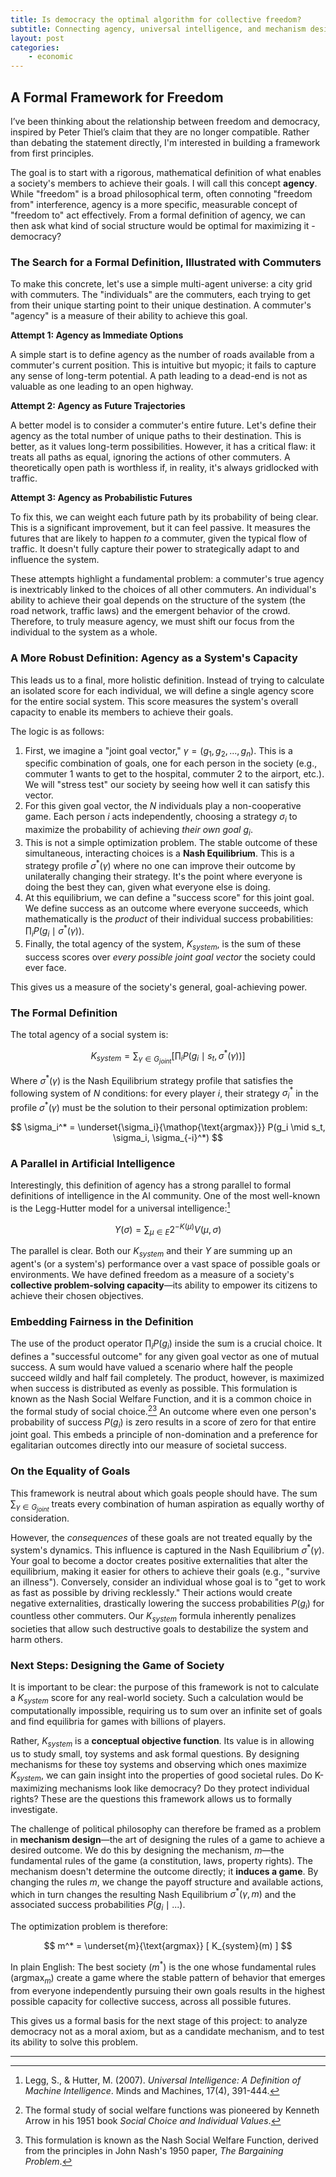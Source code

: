```yaml
---
title: Is democracy the optimal algorithm for collective freedom?
subtitle: Connecting agency, universal intelligence, and mechanism design for a 'free' society.
layout: post
categories:
    - economic
---
```


## A Formal Framework for Freedom

I’ve been thinking about the relationship between freedom and democracy, inspired by Peter Thiel’s claim that they are no longer compatible. Rather than debating the statement directly, I'm interested in building a framework from first principles.

The goal is to start with a rigorous, mathematical definition of what enables a society's members to achieve their goals. I will call this concept **agency**. While "freedom" is a broad philosophical term, often connoting "freedom from" interference, agency is a more specific, measurable concept of "freedom to" act effectively. From a formal definition of agency, we can then ask what kind of social structure would be optimal for maximizing it - democracy?

### The Search for a Formal Definition, Illustrated with Commuters

To make this concrete, let's use a simple multi-agent universe: a city grid with commuters. The "individuals" are the commuters, each trying to get from their unique starting point to their unique destination. A commuter's "agency" is a measure of their ability to achieve this goal.

**Attempt 1: Agency as Immediate Options**

A simple start is to define agency as the number of roads available from a commuter's current position. This is intuitive but myopic; it fails to capture any sense of long-term potential. A path leading to a dead-end is not as valuable as one leading to an open highway.

**Attempt 2: Agency as Future Trajectories**

A better model is to consider a commuter's entire future. Let's define their agency as the total number of unique paths to their destination. This is better, as it values long-term possibilities. However, it has a critical flaw: it treats all paths as equal, ignoring the actions of other commuters. A theoretically open path is worthless if, in reality, it's always gridlocked with traffic.

**Attempt 3: Agency as Probabilistic Futures**

To fix this, we can weight each future path by its probability of being clear. This is a significant improvement, but it can feel passive. It measures the futures that are likely to happen *to* a commuter, given the typical flow of traffic. It doesn't fully capture their power to strategically adapt to and influence the system.

These attempts highlight a fundamental problem: a commuter's true agency is inextricably linked to the choices of all other commuters. An individual's ability to achieve their goal depends on the structure of the system (the road network, traffic laws) and the emergent behavior of the crowd. Therefore, to truly measure agency, we must shift our focus from the individual to the system as a whole.

### A More Robust Definition: Agency as a System's Capacity

This leads us to a final, more holistic definition. Instead of trying to calculate an isolated score for each individual, we will define a single agency score for the entire social system. This score measures the system's overall capacity to enable its members to achieve their goals.

The logic is as follows:
1.  First, we imagine a "joint goal vector," $\gamma = (g_1, g_2, ..., g_n)$. This is a specific combination of goals, one for each person in the society (e.g., commuter 1 wants to get to the hospital, commuter 2 to the airport, etc.). We will "stress test" our society by seeing how well it can satisfy this vector.
2.  For this given goal vector, the $N$ individuals play a non-cooperative game. Each person $i$ acts independently, choosing a strategy $\sigma_i$ to maximize the probability of achieving *their own goal* $g_i$.
3.  This is not a simple optimization problem. The stable outcome of these simultaneous, interacting choices is a **Nash Equilibrium**. This is a strategy profile $\sigma^*(\gamma)$ where no one can improve their outcome by unilaterally changing their strategy. It's the point where everyone is doing the best they can, given what everyone else is doing.
4.  At this equilibrium, we can define a "success score" for this joint goal. We define success as an outcome where everyone succeeds, which mathematically is the *product* of their individual success probabilities: $\prod_i P(g_i \mid \sigma^*(\gamma))$.
5.  Finally, the total agency of the system, $K_{system}$, is the sum of these success scores over *every possible joint goal vector* the society could ever face.

This gives us a measure of the society's general, goal-achieving power.

### The Formal Definition

The total agency of a social system is:

$$ K_{system} = \sum_{\gamma \in G_{joint}} \left[ \prod_i P(g_i \mid s_t, \sigma^{* }(\gamma)) \right] $$

Where $\sigma^{* }(\gamma)$ is the Nash Equilibrium strategy profile that satisfies the following system of $N$ conditions: for every player $i$, their strategy $\sigma_i^{* }$ in the profile $\sigma^{* }(\gamma)$ must be the solution to their personal optimization problem:

$$ \sigma_i^* = \underset{\sigma_i}{\mathop{\text{argmax}}} P(g_i \mid s_t, \sigma_i, \sigma_{-i}^*) $$

### A Parallel in Artificial Intelligence

Interestingly, this definition of agency has a strong parallel to formal definitions of intelligence in the AI community. One of the most well-known is the Legg-Hutter model for a universal intelligence:[^1]

$$ \Upsilon(\sigma) = \sum_{\mu \in E} 2^{-K(\mu)} V(\mu, \sigma) $$

The parallel is clear. Both our $K_{system}$ and their $\Upsilon$ are summing up an agent's (or a system's) performance over a vast space of possible goals or environments. We have defined freedom as a measure of a society's **collective problem-solving capacity**—its ability to empower its citizens to achieve their chosen objectives.

### Embedding Fairness in the Definition

The use of the product operator $\prod_i P(g_i)$ inside the sum is a crucial choice. It defines a "successful outcome" for any given goal vector as one of mutual success. A sum would have valued a scenario where half the people succeed wildly and half fail completely. The product, however, is maximized when success is distributed as evenly as possible. This formulation is known as the Nash Social Welfare Function, and it is a common choice in the formal study of social choice.[^2][^3] An outcome where even one person's probability of success $P(g_i)$ is zero results in a score of zero for that entire joint goal. This embeds a principle of non-domination and a preference for egalitarian outcomes directly into our measure of societal success.

### On the Equality of Goals

This framework is neutral about which goals people should have. The sum $\sum_{\gamma \in G_{joint}}$ treats every combination of human aspiration as equally worthy of consideration.

However, the *consequences* of these goals are not treated equally by the system's dynamics. This influence is captured in the Nash Equilibrium $\sigma^*(\gamma)$. Your goal to become a doctor creates positive externalities that alter the equilibrium, making it easier for others to achieve their goals (e.g., "survive an illness"). Conversely, consider an individual whose goal is to "get to work as fast as possible by driving recklessly." Their actions would create negative externalities, drastically lowering the success probabilities $P(g_i)$ for countless other commuters. Our $K_{system}$ formula inherently penalizes societies that allow such destructive goals to destabilize the system and harm others.

### Next Steps: Designing the Game of Society

It is important to be clear: the purpose of this framework is not to calculate a $K_{system}$ score for any real-world society. Such a calculation would be computationally impossible, requiring us to sum over an infinite set of goals and find equilibria for games with billions of players.

Rather, $K_{system}$ is a **conceptual objective function**. Its value is in allowing us to study small, toy systems and ask formal questions. By designing mechanisms for these toy systems and observing which ones maximize $K_{system}$, we can gain insight into the properties of good societal rules. Do K-maximizing mechanisms look like democracy? Do they protect individual rights? These are the questions this framework allows us to formally investigate.

The challenge of political philosophy can therefore be framed as a problem in **mechanism design**—the art of designing the rules of a game to achieve a desired outcome. We do this by designing the mechanism, $m$—the fundamental rules of the game (a constitution, laws, property rights). The mechanism doesn't determine the outcome directly; it **induces a game**. By changing the rules $m$, we change the payoff structure and available actions, which in turn changes the resulting Nash Equilibrium $\sigma^{* }(\gamma, m)$ and the associated success probabilities $P(g_i \mid ...)$.

The optimization problem is therefore:

$$ m^* = \underset{m}{\text{argmax}} [ K_{system}(m) ] $$

In plain English: The best society ($m^*$) is the one whose fundamental rules ($\text{argmax}_m$) create a game where the stable pattern of behavior that emerges from everyone independently pursuing their own goals results in the highest possible capacity for collective success, across all possible futures.

This gives us a formal basis for the next stage of this project: to analyze democracy not as a moral axiom, but as a candidate mechanism, and to test its ability to solve this problem.

---
[^1]: Legg, S., & Hutter, M. (2007). *Universal Intelligence: A Definition of Machine Intelligence*. Minds and Machines, 17(4), 391-444.
[^2]: The formal study of social welfare functions was pioneered by Kenneth Arrow in his 1951 book *Social Choice and Individual Values*.
[^3]: This formulation is known as the Nash Social Welfare Function, derived from the principles in John Nash's 1950 paper, *The Bargaining Problem*.